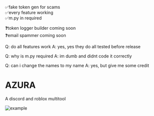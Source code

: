 ✅fake token gen for scams                                              
✅every feature working                                                        
✅m.py in required

❓token logger builder coming soon                                                   
❓email spammer coming soon

Q: do all features work
A: yes, yes they do all tested before release

Q: why is m.py required
A: im dumb and didnt code it correctly

Q: can i change the names to my name
A: yes, but give me some credit

# AZURA
A discord and roblox multitool

![example](https://cdn.discordapp.com/attachments/1021924638592344164/1026243194649854112/unknown.png)
